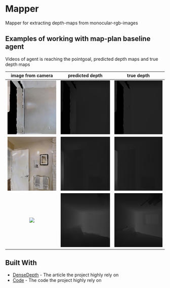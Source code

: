 # Mapper

Mapper for extracting depth-maps from monocular-rgb-images

## Examples of working with map-plan baseline agent

Videos of agent is reaching the pointgoal, predicted depth maps and true depth maps

| image from camera | predicted depth | true depth |
| :---:         |     :---:      |          :---: |
| <img src="./media/0000.gif" height=170>   | <img src="./media/0000_d.gif" height=170>     | <img src="./media/0000_td.gif" height=170>   |
| <img src="./media/0002.gif" height=170>   | <img src="./media/0002_d.gif" height=170>     | <img src="./media/0002_td.gif" height=170>   |
| <img src="./media/0005.gif" height=170>   | <img src="./media/0005_d.gif" height=170>     | <img src="./media/0005_td.gif" height=170>   |


## Built With

* [DenseDepth](https://arxiv.org/abs/1812.11941) - The article the project highly rely on
* [Code](https://github.com/ialhashim/DenseDepth) - The code the project highly rely on
